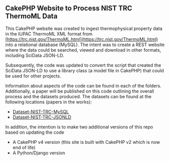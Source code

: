 ## CakePHP Website to Process NIST TRC ThermoML Data
This CakePHP website was created to ingest thermophysical property data in the IUPAC ThermoML XML format from
[https://trc.nist.gov/ThermoML.html](https://trc.nist.gov/ThermoML.html) into a relational database (MySQL).
The intent was to create a REST website where the data could be searched, viewed and download in other formats,
including SciData JSON-LD.

Subsequently, the code was updated to convert the script that created the SciData JSON-LD to use a library class
(a model file in CakePHP) that could be used for other projects.

Information about aspects of the code can be found in each of the folders.  Additionally, a paper will be published
on this code outlining the overall process and the datasets produced.  The datasets can be found at the following
locations (papers in the works):

- [Dataset-NIST-TRC-MySQL](https://github.com/ChalkLab/Dataset-NIST-TRC-MySQL)
- [Dataset-NIST-TRC-JSONLD](https://github.com/ChalkLab/Dataset-NIST-TRC-JSONLD)

In addition, the intention is to make two additional versions of this repo based on updating the code

- A CakePHP v4 version (this site is built with CakePHP v2 which is now end of life)
- A Python/Django version
